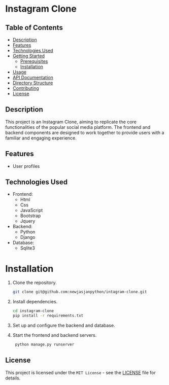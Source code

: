 # Instagram Clone

## Table of Contents
- [Description](#description)
- [Features](#features)
- [Technologies Used](#technologies-used)
- [Getting Started](#getting-started)
  - [Prerequisites](#prerequisites)
  - [Installation](#installation)
- [Usage](#usage)
- [API Documentation](#api-documentation)
- [Directory Structure](#directory-structure)
- [Contributing](#contributing)
- [License](#license)

## Description

This project is an Instagram Clone, aiming to replicate the core functionalities of the popular social media platform. The frontend and backend components are designed to work together to provide users with a familiar and engaging experience.

## Features

- User profiles

## Technologies Used

- Frontend:
  - Html
  - Css
  - JavaScript
  - Bootstrap
  - Jquery
- Backend:
  - Python
  - Django
- Database:
  - Sqlite3

# Installation

1. Clone the repository.
   ```bash
   git clone git@github.com:newjasjanpython/intagram-clone.git
   ```

2. Install dependencies.
   ```bash
   cd instagram-clone
   pip install -r requirements.txt
   ```

3. Set up and configure the backend and database.

4. Start the frontend and backend servers.
   ```bash
    python manage.py runserver
   ```

## License

This project is licensed under the `MIT License` - see the [LICENSE](LICENSE) file for details.
